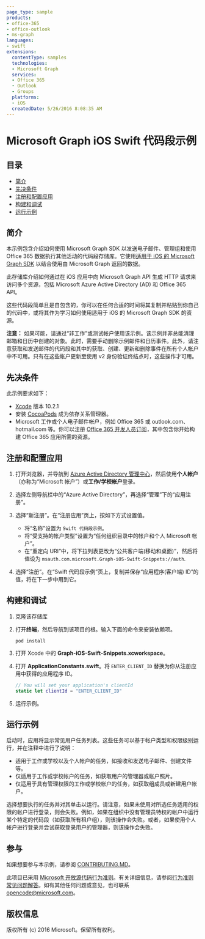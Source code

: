 ```yaml
---
page_type: sample
products:
- office-365
- office-outlook
- ms-graph
languages:
- swift
extensions:
  contentType: samples
  technologies:
  - Microsoft Graph
  services:
  - Office 365
  - Outlook
  - Groups
  platforms:
  - iOS
  createdDate: 5/26/2016 8:08:35 AM
---
```

# Microsoft Graph iOS Swift 代码段示例

## 目录

- [简介](#introduction)
- [先决条件](#prerequisites)
- [注册和配置应用](#register-and-configure-the-app)
- [构建和调试](#build-and-debug)
- [运行示例](#running-the-sample)

## 简介

本示例包含介绍如何使用 Microsoft Graph SDK 以发送电子邮件、管理组和使用 Office 365 数据执行其他活动的代码段存储库。它使用[适用于 iOS 的 Microsoft Graph SDK](https://github.com/microsoftgraph/msgraph-sdk-ios) 以结合使用由 Microsoft Graph 返回的数据。

此存储库介绍如何通过在 iOS 应用中向 Microsoft Graph API 生成 HTTP 请求来访问多个资源，包括 Microsoft Azure Active Directory (AD) 和 Office 365 API。

这些代码段简单且是自包含的，你可以在任何合适的时间将其复制并粘贴到你自己的代码中，或将其作为学习如何使用适用于 iOS 的 Microsoft Graph SDK 的资源。

**注意：** 如果可能，请通过“非工作”或测试帐户使用该示例。该示例并非总能清理邮箱和日历中创建的对象。此时，需要手动删除示例邮件和日历事件。此外，请注意获取和发送邮件的代码段和其中的获取、创建、更新和删除事件在所有个人帐户中不可用。只有在这些帐户更新至使用 v2 身份验证终结点时，这些操作才可用。

## 先决条件

此示例要求如下：

- [Xcode](https://developer.apple.com/xcode/downloads/) 版本 10.2.1
- 安装 [CocoaPods](https://guides.cocoapods.org/using/using-cocoapods.html) 成为依存关系管理器。
- Microsoft 工作或个人电子邮件帐户，例如 Office 365 或 outlook.com、hotmail.com 等。你可以注册 [Office 365 开发人员订阅](https://aka.ms/devprogramsignup)，其中包含你开始构建 Office 365 应用所需的资源。

## 注册和配置应用

1. 打开浏览器，并导航到 [Azure Active Directory 管理中心](https://aad.portal.azure.com)，然后使用**个人帐户**（亦称为“Microsoft 帐户”）或**工作/学校帐户**登录。

1. 选择左侧导航栏中的“Azure Active Directory”，再选择“管理”下的“应用注册”。

1. 选择“新注册”。在“注册应用”页上，按如下方式设置值。

    - 将“名称”设置为 `Swift 代码段示例`。
    - 将“受支持的帐户类型”设置为“任何组织目录中的帐户和个人 Microsoft 帐户”。
    - 在“重定向 URI”中，将下拉列表更改为“公共客户端(移动和桌面)”，然后将值设为 `msauth.com.microsoft.Graph-iOS-Swift-Snippets://auth`.

1. 选择“注册”。在“Swift 代码段示例”页上，复制并保存“应用程序(客户端) ID”的值，将在下一步中用到它。

## 构建和调试

1. 克隆该存储库

1. 打开**终端**，然后导航到该项目的根。输入下面的命令来安装依赖项。

    ```Shell
    pod install
    ```

1. 打开 Xcode 中的 **Graph-iOS-Swift-Snippets.xcworkspace**。

1. 打开 **ApplicationConstants.swift**。将 `ENTER_CLIENT_ID` 替换为你从注册应用中获得的应用程序 ID。

    ```swift
    // You will set your application's clientId
    static let clientId = "ENTER_CLIENT_ID"
    ```

1. 运行示例。

## 运行示例

启动时，应用将显示常见用户任务列表。这些任务可以基于帐户类型和权限级别运行，并在注释中进行了说明：

- 适用于工作或学校以及个人帐户的任务，如接收和发送电子邮件、创建文件等。
- 仅适用于工作或学校帐户的任务，如获取用户的管理器或帐户照片。
- 仅适用于具有管理权限的工作或学校帐户的任务，如获取组成员或新建用户帐户。

选择想要执行的任务并对其单击以运行。请注意，如果未使用对所选任务适用的权限的帐户进行登录，则会失败。例如，如果在组织中没有管理员特权的帐户中运行某个特定的代码段（如获取所有租户组），则该操作会失败。或者，如果使用个人帐户进行登录并尝试获取登录用户的管理器，则该操作会失败。

## 参与

如果想要参与本示例，请参阅 [CONTRIBUTING.MD](/CONTRIBUTING.md)。

此项目已采用 [Microsoft 开放源代码行为准则](https://opensource.microsoft.com/codeofconduct/)。有关详细信息，请参阅[行为准则常见问题解答](https://opensource.microsoft.com/codeofconduct/faq/)。如有其他任何问题或意见，也可联系 [opencode@microsoft.com](mailto:opencode@microsoft.com)。

## 版权信息

版权所有 (c) 2016 Microsoft。保留所有权利。
